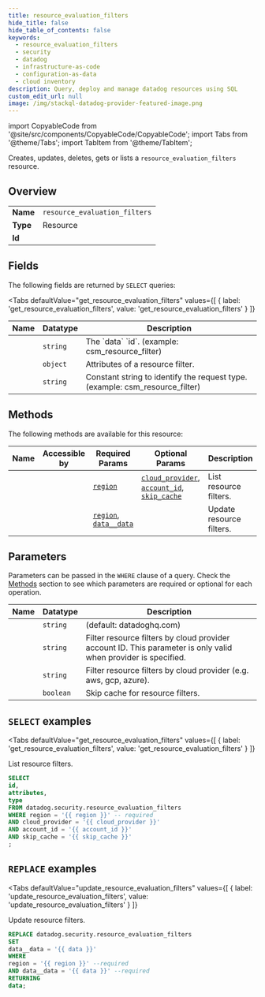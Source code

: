 ```yaml
--- 
title: resource_evaluation_filters
hide_title: false
hide_table_of_contents: false
keywords:
  - resource_evaluation_filters
  - security
  - datadog
  - infrastructure-as-code
  - configuration-as-data
  - cloud inventory
description: Query, deploy and manage datadog resources using SQL
custom_edit_url: null
image: /img/stackql-datadog-provider-featured-image.png
---
```


import CopyableCode from '@site/src/components/CopyableCode/CopyableCode';
import Tabs from '@theme/Tabs';
import TabItem from '@theme/TabItem';

Creates, updates, deletes, gets or lists a <code>resource_evaluation_filters</code> resource.

## Overview
<table><tbody>
<tr><td><b>Name</b></td><td><code>resource_evaluation_filters</code></td></tr>
<tr><td><b>Type</b></td><td>Resource</td></tr>
<tr><td><b>Id</b></td><td><CopyableCode code="datadog.security.resource_evaluation_filters" /></td></tr>
</tbody></table>

## Fields

The following fields are returned by `SELECT` queries:

<Tabs
    defaultValue="get_resource_evaluation_filters"
    values={[
        { label: 'get_resource_evaluation_filters', value: 'get_resource_evaluation_filters' }
    ]}
>
<TabItem value="get_resource_evaluation_filters">

<table>
<thead>
    <tr>
    <th>Name</th>
    <th>Datatype</th>
    <th>Description</th>
    </tr>
</thead>
<tbody>
<tr>
    <td><CopyableCode code="id" /></td>
    <td><code>string</code></td>
    <td>The `data` `id`. (example: csm_resource_filter)</td>
</tr>
<tr>
    <td><CopyableCode code="attributes" /></td>
    <td><code>object</code></td>
    <td>Attributes of a resource filter.</td>
</tr>
<tr>
    <td><CopyableCode code="type" /></td>
    <td><code>string</code></td>
    <td>Constant string to identify the request type. (example: csm_resource_filter)</td>
</tr>
</tbody>
</table>
</TabItem>
</Tabs>

## Methods

The following methods are available for this resource:

<table>
<thead>
    <tr>
    <th>Name</th>
    <th>Accessible by</th>
    <th>Required Params</th>
    <th>Optional Params</th>
    <th>Description</th>
    </tr>
</thead>
<tbody>
<tr>
    <td><a href="#get_resource_evaluation_filters"><CopyableCode code="get_resource_evaluation_filters" /></a></td>
    <td><CopyableCode code="select" /></td>
    <td><a href="#parameter-region"><code>region</code></a></td>
    <td><a href="#parameter-cloud_provider"><code>cloud_provider</code></a>, <a href="#parameter-account_id"><code>account_id</code></a>, <a href="#parameter-skip_cache"><code>skip_cache</code></a></td>
    <td>List resource filters.</td>
</tr>
<tr>
    <td><a href="#update_resource_evaluation_filters"><CopyableCode code="update_resource_evaluation_filters" /></a></td>
    <td><CopyableCode code="replace" /></td>
    <td><a href="#parameter-region"><code>region</code></a>, <a href="#parameter-data__data"><code>data__data</code></a></td>
    <td></td>
    <td>Update resource filters.</td>
</tr>
</tbody>
</table>

## Parameters

Parameters can be passed in the `WHERE` clause of a query. Check the [Methods](#methods) section to see which parameters are required or optional for each operation.

<table>
<thead>
    <tr>
    <th>Name</th>
    <th>Datatype</th>
    <th>Description</th>
    </tr>
</thead>
<tbody>
<tr id="parameter-region">
    <td><CopyableCode code="region" /></td>
    <td><code>string</code></td>
    <td>(default: datadoghq.com)</td>
</tr>
<tr id="parameter-account_id">
    <td><CopyableCode code="account_id" /></td>
    <td><code>string</code></td>
    <td>Filter resource filters by cloud provider account ID. This parameter is only valid when provider is specified.</td>
</tr>
<tr id="parameter-cloud_provider">
    <td><CopyableCode code="cloud_provider" /></td>
    <td><code>string</code></td>
    <td>Filter resource filters by cloud provider (e.g. aws, gcp, azure).</td>
</tr>
<tr id="parameter-skip_cache">
    <td><CopyableCode code="skip_cache" /></td>
    <td><code>boolean</code></td>
    <td>Skip cache for resource filters.</td>
</tr>
</tbody>
</table>

## `SELECT` examples

<Tabs
    defaultValue="get_resource_evaluation_filters"
    values={[
        { label: 'get_resource_evaluation_filters', value: 'get_resource_evaluation_filters' }
    ]}
>
<TabItem value="get_resource_evaluation_filters">

List resource filters.

```sql
SELECT
id,
attributes,
type
FROM datadog.security.resource_evaluation_filters
WHERE region = '{{ region }}' -- required
AND cloud_provider = '{{ cloud_provider }}'
AND account_id = '{{ account_id }}'
AND skip_cache = '{{ skip_cache }}'
;
```
</TabItem>
</Tabs>


## `REPLACE` examples

<Tabs
    defaultValue="update_resource_evaluation_filters"
    values={[
        { label: 'update_resource_evaluation_filters', value: 'update_resource_evaluation_filters' }
    ]}
>
<TabItem value="update_resource_evaluation_filters">

Update resource filters.

```sql
REPLACE datadog.security.resource_evaluation_filters
SET 
data__data = '{{ data }}'
WHERE 
region = '{{ region }}' --required
AND data__data = '{{ data }}' --required
RETURNING
data;
```
</TabItem>
</Tabs>
